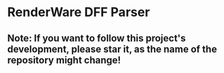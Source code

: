 # RenderWare DFF Parser

## Note: If you want to follow this project's development, please star it, as the name of the repository might change!
